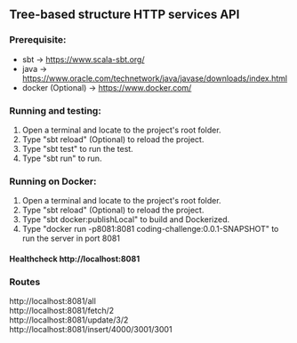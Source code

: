 ## Tree-based structure HTTP services API 

### Prerequisite:
 * sbt -> https://www.scala-sbt.org/ <enter>
 * java -> https://www.oracle.com/technetwork/java/javase/downloads/index.html
 * docker (Optional) -> https://www.docker.com/

### Running and testing:
 1. Open a terminal and locate to the project's root folder.
 2. Type "sbt reload" (Optional) to reload the project.
 3. Type "sbt test" to run the test.
 4. Type "sbt run" to run.

 ### Running on Docker:
 1. Open a terminal and locate to the project's root folder.
 2. Type "sbt reload" (Optional) to reload the project.
 3. Type "sbt docker:publishLocal" to build and Dockerized.
 4. Type "docker run -p8081:8081 coding-challenge:0.0.1-SNAPSHOT" to run the server in port 8081
 
#### Healthcheck http://localhost:8081

### Routes
http://localhost:8081/all <br/> 
http://localhost:8081/fetch/2 <br/> 
http://localhost:8081/update/3/2 <br/> 
http://localhost:8081/insert/4000/3001/3001 <br/> 
